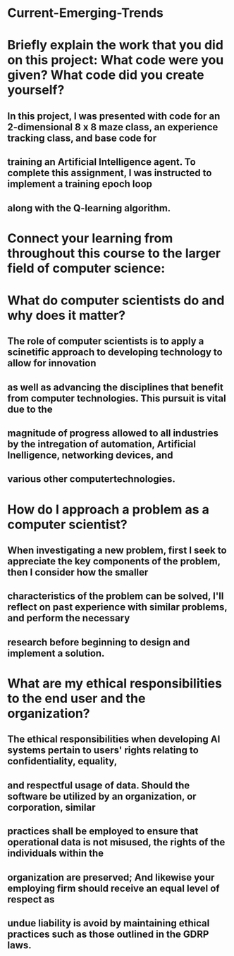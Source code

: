 # Current-Emerging-Trends
#
#
# Briefly explain the work that you did on this project: What code were you given? What code did you create yourself?
## In this project, I was presented with code for an 2-dimensional 8 x 8 maze class, an experience tracking class, and base code for
## training an Artificial Intelligence agent. To complete this assignment, I was instructed to implement a training epoch loop
## along with the Q-learning algorithm. 
#
# Connect your learning from throughout this course to the larger field of computer science:
# What do computer scientists do and why does it matter?
## The role of computer scientists is to apply a scinetific approach to developing technology to allow for innovation 
## as well as advancing the disciplines that benefit from computer technologies. This pursuit is vital due to the  
## magnitude of progress allowed to all industries by the intregation of automation, Artificial Inelligence, networking devices, and 
## various other computertechnologies.
#
# How do I approach a problem as a computer scientist?
## When investigating a new problem, first I seek to appreciate the key components of the problem, then I consider how the smaller
## characteristics of the problem can be solved, I'll reflect on past experience with similar problems, and perform the necessary
## research before beginning to design and implement a solution.
#
# What are my ethical responsibilities to the end user and the organization?
## The ethical responsibilities when developing AI systems pertain to users' rights relating to confidentiality, equality,
## and respectful usage of data. Should the software be utilized by an organization, or corporation, similar 
## practices shall be employed to ensure that operational data is not misused, the rights of the individuals within the 
## organization are preserved; And likewise your employing firm should receive an equal level of respect as
## undue liability is avoid by maintaining ethical practices such as those outlined in the GDRP laws.
#
